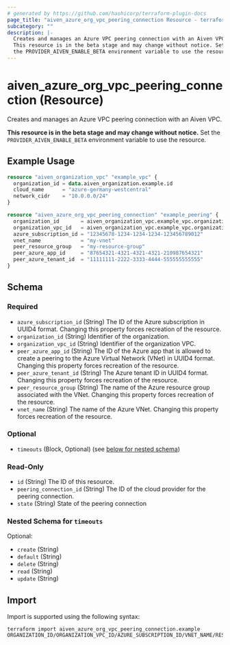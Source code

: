 ```yaml
---
# generated by https://github.com/hashicorp/terraform-plugin-docs
page_title: "aiven_azure_org_vpc_peering_connection Resource - terraform-provider-aiven"
subcategory: ""
description: |-
  Creates and manages an Azure VPC peering connection with an Aiven VPC.
  This resource is in the beta stage and may change without notice. Set
  the PROVIDER_AIVEN_ENABLE_BETA environment variable to use the resource.
---
```


# aiven_azure_org_vpc_peering_connection (Resource)

Creates and manages an Azure VPC peering connection with an Aiven VPC. 

**This resource is in the beta stage and may change without notice.** Set
the `PROVIDER_AIVEN_ENABLE_BETA` environment variable to use the resource.

## Example Usage

```terraform
resource "aiven_organization_vpc" "example_vpc" {
  organization_id = data.aiven_organization.example.id
  cloud_name      = "azure-germany-westcentral"
  network_cidr    = "10.0.0.0/24"
}

resource "aiven_azure_org_vpc_peering_connection" "example_peering" {
  organization_id       = aiven_organization_vpc.example_vpc.organization_id
  organization_vpc_id   = aiven_organization_vpc.example_vpc.organization_vpc_id
  azure_subscription_id = "12345678-1234-1234-1234-123456789012"
  vnet_name             = "my-vnet"
  peer_resource_group   = "my-resource-group"
  peer_azure_app_id     = "87654321-4321-4321-4321-210987654321"
  peer_azure_tenant_id  = "11111111-2222-3333-4444-555555555555"
}
```

<!-- schema generated by tfplugindocs -->
## Schema

### Required

- `azure_subscription_id` (String) The ID of the Azure subscription in UUID4 format. Changing this property forces recreation of the resource.
- `organization_id` (String) Identifier of the organization.
- `organization_vpc_id` (String) Identifier of the organization VPC.
- `peer_azure_app_id` (String) The ID of the Azure app that is allowed to create a peering to the Azure Virtual Network (VNet) in UUID4 format. Changing this property forces recreation of the resource.
- `peer_azure_tenant_id` (String) The Azure tenant ID in UUID4 format. Changing this property forces recreation of the resource.
- `peer_resource_group` (String) The name of the Azure resource group associated with the VNet. Changing this property forces recreation of the resource.
- `vnet_name` (String) The name of the Azure VNet. Changing this property forces recreation of the resource.

### Optional

- `timeouts` (Block, Optional) (see [below for nested schema](#nestedblock--timeouts))

### Read-Only

- `id` (String) The ID of this resource.
- `peering_connection_id` (String) The ID of the cloud provider for the peering connection.
- `state` (String) State of the peering connection

<a id="nestedblock--timeouts"></a>
### Nested Schema for `timeouts`

Optional:

- `create` (String)
- `default` (String)
- `delete` (String)
- `read` (String)
- `update` (String)

## Import

Import is supported using the following syntax:

```shell
terraform import aiven_azure_org_vpc_peering_connection.example ORGANIZATION_ID/ORGANIZATION_VPC_ID/AZURE_SUBSCRIPTION_ID/VNET_NAME/RESOURCE_GROUP
```
